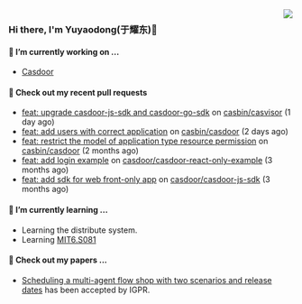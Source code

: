 <img align="right" src="https://github-readme-stats.vercel.app/api?username=leo220yuyaodog&show_icons=true&icon_color=805AD5&text_color=718096&bg_color=ffffff&hide_title=true" />

### Hi there, I'm Yuyaodong(于耀东)👋
#### 🔭 I’m currently working on ...
- [Casdoor](https://github.com/casdoor)

#### 🔨 Check out my recent pull requests

- [feat: upgrade casdoor-js-sdk and casdoor-go-sdk](https://github.com/casbin/casvisor/pull/23) on [casbin/casvisor](https://github.com/casbin/casvisor) (1 day ago)
- [feat: add users with correct application](https://github.com/casbin/casdoor/pull/2570) on [casbin/casdoor](https://github.com/casbin/casdoor) (2 days ago)
- [feat: restrict the model of application type resource permission](https://github.com/casbin/casdoor/pull/2394) on [casbin/casdoor](https://github.com/casbin/casdoor) (2 months ago)
- [feat: add login example](https://github.com/casdoor/casdoor-react-only-example/pull/2) on [casdoor/casdoor-react-only-example](https://github.com/casdoor/casdoor-react-only-example) (3 months ago)
- [feat: add sdk for web front-only app](https://github.com/casdoor/casdoor-js-sdk/pull/47) on [casdoor/casdoor-js-sdk](https://github.com/casdoor/casdoor-js-sdk) (3 months ago)

#### 🌱 I’m currently learning ...
- Learning the distribute system.
- Learning [MIT6.S081](https://pdos.csail.mit.edu/6.828/2021/schedule.html)

#### 📜 Check out my papers ...
- [Scheduling a multi-agent flow shop with two scenarios and release dates](https://www.tandfonline.com/doi/full/10.1080/00207543.2023.2188646) has been accepted by IGPR.

